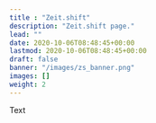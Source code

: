 ```yaml
---
title : "Zeit.shift"
description: "Zeit.shift page."
lead: ""
date: 2020-10-06T08:48:45+00:00
lastmod: 2020-10-06T08:48:45+00:00
draft: false
banner: "/images/zs_banner.png"
images: []
weight: 2
---
```



Text
